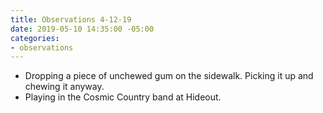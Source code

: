```yaml
---
title: Observations 4-12-19
date: 2019-05-10 14:35:00 -05:00
categories:
- observations
---
```


- Dropping a piece of unchewed gum on the sidewalk. Picking it up and chewing it anyway.
- Playing in the Cosmic Country band at Hideout.